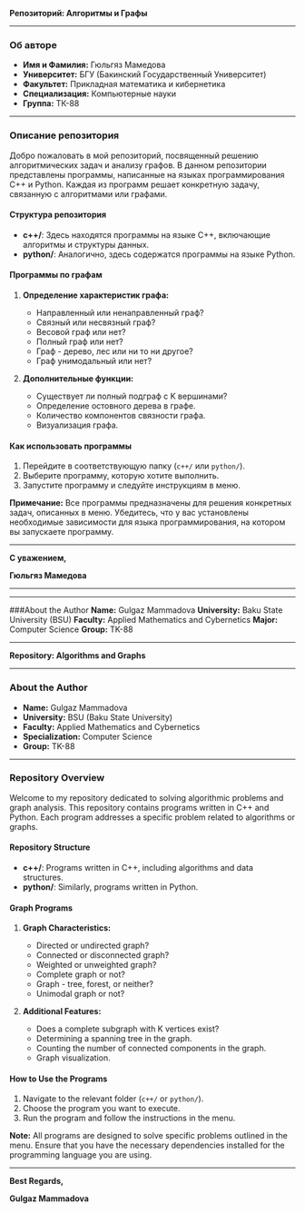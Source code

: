 **Репозиторий: Алгоритмы и Графы**

---

### Об авторе
- **Имя и Фамилия:** Гюльгяз Мамедова
- **Университет:** БГУ (Бакинский Государственный Университет)
- **Факультет:** Прикладная математика и кибернетика
- **Специализация:** Компьютерные науки
- **Группа:** ТК-88

---

### Описание репозитория

Добро пожаловать в мой репозиторий, посвященный решению алгоритмических задач и анализу графов. В данном репозитории представлены программы, написанные на языках программирования C++ и Python. Каждая из программ решает конкретную задачу, связанную с алгоритмами или графами.

#### Структура репозитория

- **c++/**: Здесь находятся программы на языке C++, включающие алгоритмы и структуры данных.
- **python/**: Аналогично, здесь содержатся программы на языке Python.

#### Программы по графам

1. **Определение характеристик графа:**
   - Направленный или ненаправленный граф?
   - Связный или несвязный граф?
   - Весовой граф или нет?
   - Полный граф или нет?
   - Граф - дерево, лес или ни то ни другое?
   - Граф унимодальный или нет?

2. **Дополнительные функции:**
   - Существует ли полный подграф с K вершинами?
   - Определение остовного дерева в графе.
   - Количество компонентов связности графа.
   - Визуализация графа.

#### Как использовать программы

1. Перейдите в соответствующую папку (`c++/` или `python/`).
2. Выберите программу, которую хотите выполнить.
3. Запустите программу и следуйте инструкциям в меню.

**Примечание:** Все программы предназначены для решения конкретных задач, описанных в меню. Убедитесь, что у вас установлены необходимые зависимости для языка программирования, на котором вы запускаете программу.

---

**С уважением,**

**Гюльгяз Мамедова**

---



---

###About the Author
**Name:** Gulgaz Mammadova
**University:** Baku State University (BSU)
**Faculty:** Applied Mathematics and Cybernetics
**Major:** Computer Science
**Group:** TK-88

---
**Repository: Algorithms and Graphs**

---

### About the Author
- **Name:** Gulgaz Mammadova
- **University:** BSU (Baku State University)
- **Faculty:** Applied Mathematics and Cybernetics
- **Specialization:** Computer Science
- **Group:** TK-88

---

### Repository Overview

Welcome to my repository dedicated to solving algorithmic problems and graph analysis. This repository contains programs written in C++ and Python. Each program addresses a specific problem related to algorithms or graphs.

#### Repository Structure

- **c++/**: Programs written in C++, including algorithms and data structures.
- **python/**: Similarly, programs written in Python.

#### Graph Programs

1. **Graph Characteristics:**
   - Directed or undirected graph?
   - Connected or disconnected graph?
   - Weighted or unweighted graph?
   - Complete graph or not?
   - Graph - tree, forest, or neither?
   - Unimodal graph or not?

2. **Additional Features:**
   - Does a complete subgraph with K vertices exist?
   - Determining a spanning tree in the graph.
   - Counting the number of connected components in the graph.
   - Graph visualization.

#### How to Use the Programs

1. Navigate to the relevant folder (`c++/` or `python/`).
2. Choose the program you want to execute.
3. Run the program and follow the instructions in the menu.

**Note:** All programs are designed to solve specific problems outlined in the menu. Ensure that you have the necessary dependencies installed for the programming language you are using.

---

**Best Regards,**

**Gulgaz Mammadova**
